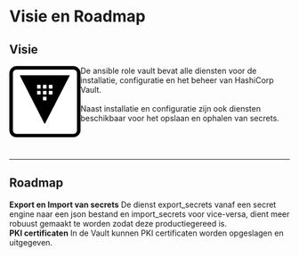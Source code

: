 # Visie en Roadmap

## Visie


<img src="media/icon_vault.png" align="left" height="128" width="128" />
De ansible role vault bevat alle diensten voor de installatie, configuratie en het beheer van HashiCorp Vault.<br/>
<br/>
Naast installatie en configuratie zijn ook diensten beschikbaar voor het opslaan en ophalen van secrets.<br/>
<br/>
<br/>
<br/>


***



## Roadmap



**Export en Import van secrets**
De dienst export_secrets vanaf een secret engine naar een json bestand en import_secrets voor vice-versa, dient meer robuust gemaakt te worden zodat deze productiegereed is.<br/>
**PKI certificaten**
In de Vault kunnen PKI certificaten worden opgeslagen en uitgegeven.
